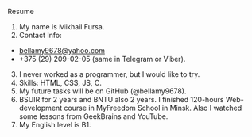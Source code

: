 Resume
1. My name is Mikhail Fursa.
2. Contact Info:
- bellamy9678@yahoo.com
- +375 (29) 209-02-05 (same in Telegram or Viber).
3. I never worked as a programmer, but I would like to try.
4. Skills: HTML, CSS, JS, C.
5. My future tasks will be on GitHub (@bellamy9678).
6. BSUIR for 2 years and BNTU also 2 years. I finished 120-hours Web-development course in MyFreedom School in Minsk. Also I watched some lessons from GeekBrains and YouTube.
7. My English level is B1.
